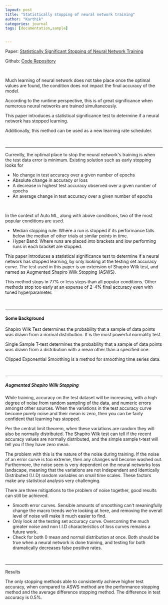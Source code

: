 ```yaml
---
layout: post
title: "Statistically stopping of neural network training"
author: "Karthik"
categories: journal
tags: [documentation,sample]


---
```




Paper: [Statistically Significant Stopping of Neural Network Training](https://arxiv.org/abs/2103.01205)

Github: [Code Repository](https://github.com/justinkterry/ASWS)



<br>

Much learning of neural network does not take place once the optimal values are found, the condition does not impact the final accuracy of the model. 

According to the runtime perspective, this is of great significance when numerous neural networks are trained simultaneously. 

This paper introduces a statistical significance test to determine if a neural network has stopped learning. 

Additionally, this method can be used as a new learning rate scheduler. 

<br>



---



Currently, the optimal place to stop the neural network's training is when the test data error is minimum. Existing solution such as early stopping looks for

-  No change in test accuracy over a given number of epochs
- Absolute change in accuracy or loss
- A decrease in highest test accuracy observed over a given number of epochs
- An average change in test accuracy over a given number of epochs

<br>

In the context of Auto ML, along with above conditions, two of the most popular conditions are used.

- Median stopping rule: Where a run is stopped if its performance falls below the median of other trials at similar points in time. 
- Hyper Band: Where runs are placed into brackets and low performing runs in each bracket are stopped.



This paper introduces a statistical significance test to determine if a neural network has stopped learning, by only looking at the testing set accuracy curve. The test used in this paper is an extension of Shapiro Wilk test, and named as Augmented Shapiro Wilk Stopping (ASWS). 

This method stops in 77% or less steps than all popular conditions. Other methods stop too early at an expense of 2-4% final accuracy even with tuned hyperparameter.

<br>



---



#### Some Background



Shapiro Wilk Test determines the probability that a sample of data points was drawn from a normal distribution. It is the most powerful normality test. 

Single Sample T-test determines the probability that a sample of data points was drawn from a distribution with a mean other than a specified one.

Clipped Exponential Smoothing is a method for smoothing time series data. 

<br>



---



##### Augmented Shapiro Wilk Stopping

While training, accuracy on the test dataset will be increasing, with a high degree of noise from random sampling of the data, and numeric errors amongst other sources. When the variations in the test accuracy curve become purely noise and their mean is zero, then you can be fairly confident that learning has stopped. 

Per the central limit theorem, when these variations are random they will also be normally distributed. The Shapiro Wilk test can tell if the recent accuracy values are normally distributed, and the simple sample t-test will tell you if they have zero mean.

The problem with this is the nature of the noise during training. If the noise of an error curve is too extreme, then any changes will become washed out. Furthermore, the noise seen is very dependent on the neural networks loss landscape, meaning that the variations are not Independent and Identically Distributed (I.I.D) random variables on small time scales. These factors make any statistical analysis very challenging. 

There are three mitigations to the problem of noise together, good results can still be achieved. 

- Smooth error curves. Sensible amounts of smoothing can't meaningfully change the macro trends we're looking at here, and removing the overall level of noise will make it much easier to find.
- Only look at the testing set accuracy curve. Overcoming the much greater noise and non I.I.D characteristics of loss curves remains a future work.
- Check for both 0 mean and normal distribution at once. Both should be true when a neural network is done training, and testing for both dramatically decreases false positive rates. 

<br>

---



Results

The only stopping methods able to consistently achieve higher test accuracy, when compared to ASWS method are the performance stopping method and the average difference stopping method. The difference in test accuracy is 0.5%. 



<br>









